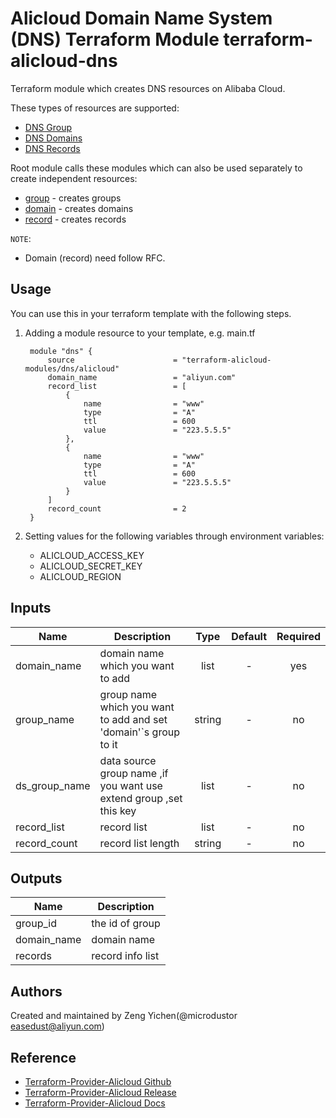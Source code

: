 Alicloud Domain Name System (DNS) Terraform Module
terraform-alicloud-dns
=============================================

Terraform module which creates DNS resources on Alibaba Cloud.

These types of resources are supported:

* [DNS Group](https://www.terraform.io/docs/providers/alicloud/d/dns_groups.html)
* [DNS Domains](https://www.terraform.io/docs/providers/alicloud/d/dns_domains.html)
* [DNS Records](https://www.terraform.io/docs/providers/alicloud/d/dns_records.html)

Root module calls these modules which can also be used separately to create independent resources:

* [group](https://github.com/terraform-alicloud-modules/terraform-alicloud-dns/tree/master/modules/group) - creates groups
* [domain](https://github.com/terraform-alicloud-modules/terraform-alicloud-dns/tree/master/modules/domain) - creates domains
* [record](https://github.com/terraform-alicloud-modules/terraform-alicloud-dns/tree/master/modules/record) - creates records


`NOTE`:
* Domain (record) need follow RFC.

Usage
-----
You can use this in your terraform template with the following steps.

1. Adding a module resource to your template, e.g. main.tf


        module "dns" {
            source                      = "terraform-alicloud-modules/dns/alicloud"
            domain_name                 = "aliyun.com"
            record_list                 = [
                {
                    name                = "www"
                    type                = "A"
                    ttl                 = 600
                    value               = "223.5.5.5"
                },
                {
                    name                = "www"
                    type                = "A"
                    ttl                 = 600
                    value               = "223.5.5.5"
                }
            ]
            record_count                = 2
        }

2. Setting values for the following variables through environment variables:

    - ALICLOUD_ACCESS_KEY
    - ALICLOUD_SECRET_KEY
    - ALICLOUD_REGION

## Inputs

| Name | Description | Type | Default | Required |
|------|-------------|:----:|:-----:|:-----:|
| domain_name   | domain name which you want to add                                   | list   | -  | yes |
| group_name    | group name which you want to add and set 'domain'`s group to it     | string | -  | no  |
| ds_group_name | data source group name ,if you want use extend group ,set this key  | list   | -  | no  |
| record_list   | record list                                                         | list   | -  | no  |
| record_count  | record list length                                                  | string | -  | no  |


## Outputs

| Name | Description |
|------|-------------|
| group_id    | the id of group       |
| domain_name | domain name           |
| records     | record info list      |


Authors
-------
Created and maintained by Zeng Yichen(@microdustor easedust@aliyun.com)

Reference
---------
* [Terraform-Provider-Alicloud Github](https://github.com/terraform-providers/terraform-provider-alicloud)
* [Terraform-Provider-Alicloud Release](https://releases.hashicorp.com/terraform-provider-alicloud/)
* [Terraform-Provider-Alicloud Docs](https://www.terraform.io/docs/providers/alicloud/index.html)
